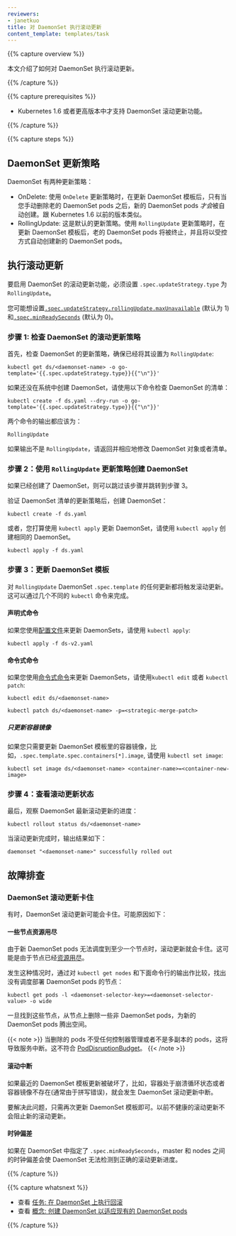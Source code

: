 ```yaml
---
reviewers:
- janetkuo
title: 对 DaemonSet 执行滚动更新
content_template: templates/task
---
```


<!--
---
reviewers:
- janetkuo
title: Perform a Rolling Update on a DaemonSet
content_template: templates/task
---
--->

{{% capture overview %}}

<!--
This page shows how to perform a rolling update on a DaemonSet.
--->
本文介绍了如何对 DaemonSet 执行滚动更新。

{{% /capture %}}


{{% capture prerequisites %}}

<!--
* The DaemonSet rolling update feature is only supported in Kubernetes version 1.6 or later.
--->
* Kubernetes 1.6 或者更高版本中才支持 DaemonSet 滚动更新功能。

{{% /capture %}}


{{% capture steps %}}

<!--
## DaemonSet Update Strategy
--->
## DaemonSet 更新策略

<!--
DaemonSet has two update strategy types:
--->
DaemonSet 有两种更新策略：

<!--
* OnDelete:  With `OnDelete` update strategy, after you update a DaemonSet template, new
  DaemonSet pods will *only* be created when you manually delete old DaemonSet
  pods. This is the same behavior of DaemonSet in Kubernetes version 1.5 or
  before.
* RollingUpdate: This is the default update strategy.  
  With `RollingUpdate` update strategy, after you update a
  DaemonSet template, old DaemonSet pods will be killed, and new DaemonSet pods
  will be created automatically, in a controlled fashion.
--->
* OnDelete:  使用 `OnDelete` 更新策略时，在更新 DaemonSet 模板后，只有当您手动删除老的 DaemonSet pods 之后，新的 DaemonSet pods *才会*被自动创建。跟 Kubernetes 1.6 以前的版本类似。
* RollingUpdate: 这是默认的更新策略。使用 `RollingUpdate` 更新策略时，在更新 DaemonSet 模板后，老的 DaemonSet pods 将被终止，并且将以受控方式自动创建新的 DaemonSet pods。

<!--
## Performing a Rolling Update
--->
## 执行滚动更新

<!--
To enable the rolling update feature of a DaemonSet, you must set its
`.spec.updateStrategy.type` to `RollingUpdate`.
--->
要启用 DaemonSet 的滚动更新功能，必须设置 `.spec.updateStrategy.type` 为 `RollingUpdate`。

<!--
You may want to set [`.spec.updateStrategy.rollingUpdate.maxUnavailable`](/docs/concepts/workloads/controllers/deployment/#max-unavailable) (default
to 1) and [`.spec.minReadySeconds`](/docs/concepts/workloads/controllers/deployment/#min-ready-seconds) (default to 0) as well.
--->
您可能想设置[`.spec.updateStrategy.rollingUpdate.maxUnavailable`](/docs/concepts/workloads/controllers/deployment/#max-unavailable) (默认为 1) 和[`.spec.minReadySeconds`](/docs/concepts/workloads/controllers/deployment/#min-ready-seconds) (默认为 0)。 

<!--
### Step 1: Checking DaemonSet `RollingUpdate` update strategy
--->
### 步骤 1: 检查 DaemonSet 的滚动更新策略

<!--
First, check the update strategy of your DaemonSet, and make sure it's set to
`RollingUpdate`:
--->
首先，检查 DaemonSet 的更新策略，确保已经将其设置为 `RollingUpdate`:

```shell
kubectl get ds/<daemonset-name> -o go-template='{{.spec.updateStrategy.type}}{{"\n"}}'
```

<!--
If you haven't created the DaemonSet in the system, check your DaemonSet
manifest with the following command instead:
--->
如果还没在系统中创建 DaemonSet，请使用以下命令检查 DaemonSet 的清单：

```shell
kubectl create -f ds.yaml --dry-run -o go-template='{{.spec.updateStrategy.type}}{{"\n"}}'
```
<!--
The output from both commands should be:
--->
两个命令的输出都应该为：

```shell
RollingUpdate
```

<!--
If the output isn't `RollingUpdate`, go back and modify the DaemonSet object or
manifest accordingly.
--->
如果输出不是 `RollingUpdate`，请返回并相应地修改 DaemonSet 对象或者清单。

<!--
### Step 2: Creating a DaemonSet with `RollingUpdate` update strategy
--->
### 步骤 2：使用 `RollingUpdate` 更新策略创建 DaemonSet

<!--
If you have already created the DaemonSet, you may skip this step and jump to
step 3.
--->
如果已经创建了 DaemonSet，则可以跳过该步骤并跳转到步骤 3。

<!--
After verifying the update strategy of the DaemonSet manifest, create the DaemonSet:
--->
验证 DaemonSet 清单的更新策略后，创建 DaemonSet：

```shell
kubectl create -f ds.yaml
```

<!--
Alternatively, use `kubectl apply` to create the same DaemonSet if you plan to
update the DaemonSet with `kubectl apply`.
--->
或者，您打算使用 `kubectl apply` 更新 DaemonSet，请使用 `kubectl apply` 创建相同的 DaemonSet。

```shell
kubectl apply -f ds.yaml
```

<!--
### Step 3: Updating a DaemonSet template
--->
### 步骤 3：更新 DaemonSet 模板

<!--
Any updates to a `RollingUpdate` DaemonSet `.spec.template` will trigger a rolling
update. This can be done with several different `kubectl` commands.
--->
对 `RollingUpdate` DaemonSet `.spec.template` 的任何更新都将触发滚动更新。这可以通过几个不同的 `kubectl` 命令来完成。

<!--
#### Declarative commands
--->
#### 声明式命令

<!--
If you update DaemonSets using
[configuration files](/docs/concepts/overview/object-management-kubectl/declarative-config/),
use `kubectl apply`:
--->
如果您使用[配置文件](/docs/concepts/overview/object-management-kubectl/declarative-config/)来更新 DaemonSets，请使用 `kubectl apply`:

```shell
kubectl apply -f ds-v2.yaml
```

<!--
#### Imperative commands
--->
#### 命令式命令

<!--
If you update DaemonSets using
[imperative commands](/docs/concepts/overview/object-management-kubectl/imperative-command/),
use `kubectl edit` or `kubectl patch`:
--->
如果您使用[命令式命令](/docs/concepts/overview/object-management-kubectl/imperative-command/)来更新 DaemonSets，请使用`kubectl edit` 或者 `kubectl patch`:

```shell
kubectl edit ds/<daemonset-name>
```

```shell
kubectl patch ds/<daemonset-name> -p=<strategic-merge-patch>
```

<!--
##### Updating only the container image
--->
##### 只更新容器镜像

<!--
If you just need to update the container image in the DaemonSet template, i.e.
`.spec.template.spec.containers[*].image`, use `kubectl set image`:
--->
如果您只需要更新 DaemonSet 模板里的容器镜像，比如，`.spec.template.spec.containers[*].image`, 请使用 `kubectl set image`:

```shell
kubectl set image ds/<daemonset-name> <container-name>=<container-new-image>
```

<!--
### Step 4: Watching the rolling update status
--->
### 步骤 4：查看滚动更新状态

<!--
Finally, watch the rollout status of the latest DaemonSet rolling update:
--->
最后，观察 DaemonSet 最新滚动更新的进度：

```shell
kubectl rollout status ds/<daemonset-name>
```

<!--
When the rollout is complete, the output is similar to this:
--->
当滚动更新完成时，输出结果如下：

```shell
daemonset "<daemonset-name>" successfully rolled out
```

<!--
## Troubleshooting
--->
## 故障排查

<!--
### DaemonSet rolling update is stuck
--->
### DaemonSet 滚动更新卡住

<!--
Sometimes, a DaemonSet rolling update may be stuck. Here are some possible
causes:
--->
有时，DaemonSet 滚动更新可能会卡住。可能原因如下：

<!--
#### Some nodes run out of resources
--->
#### 一些节点资源用尽

<!--
The rollout is stuck because new DaemonSet pods can't be scheduled on at least one
node. This is possible when the node is
[running out of resources](/docs/tasks/administer-cluster/out-of-resource/).
--->
由于新 DaemonSet pods 无法调度到至少一个节点时，滚动更新就会卡住。这可能是由于节点已经[资源用尽](/docs/tasks/administer-cluster/out-of-resource/)。

<!--
When this happens, find the nodes that don't have the DaemonSet pods scheduled on
by comparing the output of `kubectl get nodes` and the output of:
--->
发生这种情况时，通过对 `kubectl get nodes` 和下面命令行的输出作比较，找出没有调度部署 DaemonSet pods 的节点：

```shell
kubectl get pods -l <daemonset-selector-key>=<daemonset-selector-value> -o wide
```

<!--
Once you've found those nodes, delete some non-DaemonSet pods from the node to
make room for new DaemonSet pods.
--->
一旦找到这些节点，从节点上删除一些非 DaemonSet pods，为新的 DaemonSet pods 腾出空间。

<!--
{{< note >}}
This will cause service disruption when deleted pods are not controlled by any controllers or pods are not
replicated. This does not respect [PodDisruptionBudget](/docs/tasks/configure-pod-container/configure-pod-disruption-budget/)
either.
{{< /note >}}
--->
{{< note >}}
当删除的 pods 不受任何控制器管理或者不是多副本的 pods，这将导致服务中断。这不符合 [PodDisruptionBudget](/docs/tasks/configure-pod-container/configure-pod-disruption-budget/)。
{{< /note >}}

<!--
#### Broken rollout
--->
#### 滚动中断

<!--
If the recent DaemonSet template update is broken, for example, the container is
crash looping, or the container image doesn't exist (often due to a typo),
DaemonSet rollout won't progress.
--->
如果最近的 DaemonSet 模板更新被破坏了，比如，容器处于崩溃循环状态或者容器镜像不存在(通常由于拼写错误)，就会发生 DaemonSet 滚动更新中断。

<!--
To fix this, just update the DaemonSet template again. New rollout won't be
blocked by previous unhealthy rollouts.
--->
要解决此问题，只需再次更新 DaemonSet 模板即可。以前不健康的滚动更新不会阻止新的滚动更新。

<!--
#### Clock skew
--->
#### 时钟偏差

<!--
If `.spec.minReadySeconds` is specified in the DaemonSet, clock skew between
master and nodes will make DaemonSet unable to detect the right rollout
progress.
--->
如果在 DaemonSet 中指定了 `.spec.minReadySeconds`，master 和 nodes 之间的时钟偏差会使 DaemonSet 无法检测到正确的滚动更新进度。

{{% /capture %}}


{{% capture whatsnext %}}

<!--
* See [Task: Performing a rollback on a
  DaemonSet](/docs/tasks/manage-daemon/rollback-daemon-set/)
* See [Concepts: Creating a DaemonSet to adopt existing DaemonSet pods](/docs/concepts/workloads/controllers/daemonset/)
--->
* 查看 [任务: 在 DaemonSet 上执行回滚](/docs/tasks/manage-daemon/rollback-daemon-set/)
* 查看 [概念: 创建 DaemonSet 以适应现有的 DaemonSet pods](/docs/concepts/workloads/controllers/daemonset/)

{{% /capture %}}
